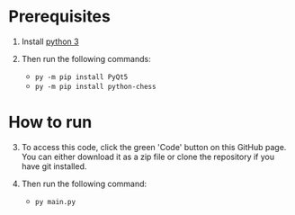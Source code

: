 # Prerequisites
1. Install [python 3](https://www.python.org/downloads/)

2. Then run the following commands:
   * `py -m pip install PyQt5`
   * `py -m pip install python-chess`

# How to run
3. To access this code, click the green 'Code' button on this GitHub page. You can either download it as a zip file or clone the repository if you have git installed.

4. Then run the following command:
   * `py main.py`
   
   